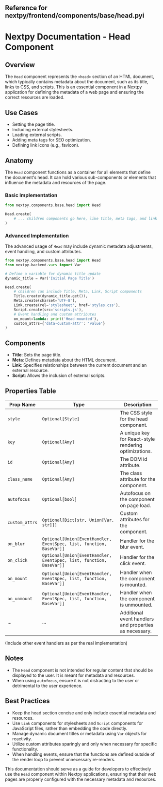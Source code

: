 ##  Reference for nextpy/frontend/components/base/head.pyi

# Nextpy Documentation - Head Component

## Overview

The `Head` component represents the `<head>` section of an HTML document, which typically contains metadata about the document, such as its title, links to CSS, and scripts. This is an essential component in a Nextpy application for defining the metadata of a web page and ensuring the correct resources are loaded.

## Use Cases

- Setting the page title.
- Including external stylesheets.
- Loading external scripts.
- Adding meta tags for SEO optimization.
- Defining link icons (e.g., favicon).

## Anatomy

The `Head` component functions as a container for all elements that define the document's head. It can hold various sub-components or elements that influence the metadata and resources of the page.

### Basic Implementation

```python
from nextpy.components.base.head import Head

Head.create(
    # ... children components go here, like title, meta tags, and link tags.
)
```

### Advanced Implementation

The advanced usage of `Head` may include dynamic metadata adjustments, event handling, and custom attributes.

```python
from nextpy.components.base.head import Head
from nextpy.backend.vars import Var

# Define a variable for dynamic title update
dynamic_title = Var('Initial Page Title')

Head.create(
    # children can include Title, Meta, Link, Script components
    Title.create(dynamic_title.get()),
    Meta.create(charset='UTF-8'),
    Link.create(rel='stylesheet', href='styles.css'),
    Script.create(src='scripts.js'),
    # Event handling and custom attributes
    on_mount=lambda: print('Head mounted'),
    custom_attrs={'data-custom-attr': 'value'}
)
```

## Components

- **Title**: Sets the page title.
- **Meta**: Defines metadata about the HTML document.
- **Link**: Specifies relationships between the current document and an external resource.
- **Script**: Allows the inclusion of external scripts.

## Properties Table

| Prop Name      | Type                                                   | Description                                               |
| -------------- | ------------------------------------------------------ | --------------------------------------------------------- |
| `style`        | `Optional[Style]`                                      | The CSS style for the head component.                     |
| `key`          | `Optional[Any]`                                        | A unique key for React-style rendering optimizations.     |
| `id`           | `Optional[Any]`                                        | The DOM id attribute.                                     |
| `class_name`   | `Optional[Any]`                                        | The class attribute for the component.                    |
| `autofocus`    | `Optional[bool]`                                       | Autofocus on the component on page load.                  |
| `custom_attrs` | `Optional[Dict[str, Union[Var, str]]]`                 | Custom attributes for the component.                      |
| `on_blur`      | `Optional[Union[EventHandler, EventSpec, list, function, BaseVar]]` | Handler for the blur event.                       |
| `on_click`     | `Optional[Union[EventHandler, EventSpec, list, function, BaseVar]]` | Handler for the click event.                      |
| `on_mount`     | `Optional[Union[EventHandler, EventSpec, list, function, BaseVar]]` | Handler when the component is mounted.            |
| `on_unmount`   | `Optional[Union[EventHandler, EventSpec, list, function, BaseVar]]` | Handler when the component is unmounted.          |
| ...            | ...                                                    | Additional event handlers and properties as necessary.    |

(Include other event handlers as per the real implementation)

## Notes

- The `Head` component is not intended for regular content that should be displayed to the user. It is meant for metadata and resources.
- When using `autofocus`, ensure it is not distracting to the user or detrimental to the user experience.

## Best Practices

- Keep the head section concise and only include essential metadata and resources.
- Use `Link` components for stylesheets and `Script` components for JavaScript files, rather than embedding the code directly.
- Manage dynamic document titles or metadata using `Var` objects for reactivity.
- Utilize custom attributes sparingly and only when necessary for specific functionality.
- When handling events, ensure that the functions are defined outside of the render loop to prevent unnecessary re-renders.

This documentation should serve as a guide for developers to effectively use the `Head` component within Nextpy applications, ensuring that their web pages are properly configured with the necessary metadata and resources.